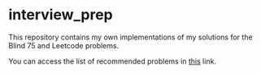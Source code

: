 # interview_prep

This repository contains my own implementations of my solutions for the Blind 75 and Leetcode problems.

You can access the list of recommended problems in [this](https://neetcode.io/) link.